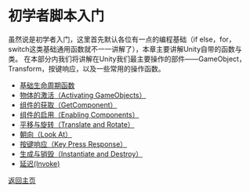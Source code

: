 # 初学者脚本入门
虽然说是初学者入门，这里首先默认各位有一点的编程基础（if else，for，switch这类基础通用函数就不一一讲解了），本章主要讲解Unity自带的函数与类。
在本部分内我们将讲解在Unity我们最主要操作的部件——GameObject，Transform，按键响应，以及一些常用的操作函数。

- [基础生命周期函数](/Scripting/BaseLifeFunc.md)
- [物体的激活（Activating GameObjects）](/Scripting/Activating-GameObjects.md)
- [组件的获取（GetComponent）](/Scripting/GetComponent.md)
- [组件的启用（Enabling Components）](/Scripting/Enabling-Components.md)
- [平移与旋转（Translate and Rotate）](/Scripting/Translate-and-Rotate.md)
- [朝向（Look At）](/Scripting/Look-At.md)
- [按键响应（Key Press Response）](/Scripting/Key-Press-Response.md)
- [生成与销毁（Instantiate and Destroy）](/Scripting/Instantiate-and-Destroy.md)
- [延迟(Invoke)](/Scripting/Invoke.md)

[返回主页](/README.md)
